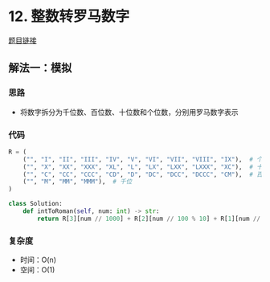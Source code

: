 # 12. 整数转罗马数字

[题目链接](https://leetcode.cn/problems/integer-to-roman/description)

## 解法一：模拟

### 思路

- 将数字拆分为千位数、百位数、十位数和个位数，分别用罗马数字表示

### 代码

```py
R = (
    ("", "I", "II", "III", "IV", "V", "VI", "VII", "VIII", "IX"),  # 个位
    ("", "X", "XX", "XXX", "XL", "L", "LX", "LXX", "LXXX", "XC"),  # 十位
    ("", "C", "CC", "CCC", "CD", "D", "DC", "DCC", "DCCC", "CM"),  # 百位
    ("", "M", "MM", "MMM"),  # 千位
)

class Solution:
    def intToRoman(self, num: int) -> str:
        return R[3][num // 1000] + R[2][num // 100 % 10] + R[1][num // 10 % 10] + R[0][num % 10]
```

### 复杂度

- 时间：O(n)
- 空间：O(1)

